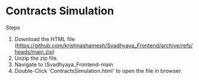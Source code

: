 # Contracts Simulation
Steps

1. Download the HTML file (https://github.com/krishnashamesh/Svadhyaya_Frontend/archive/refs/heads/main.zip)
2. Unzip the zip file.
3. Navigate to \Svadhyaya_Frontend-main
4. Double-Click 'ContractsSimulation.html' to open the file in browser.
